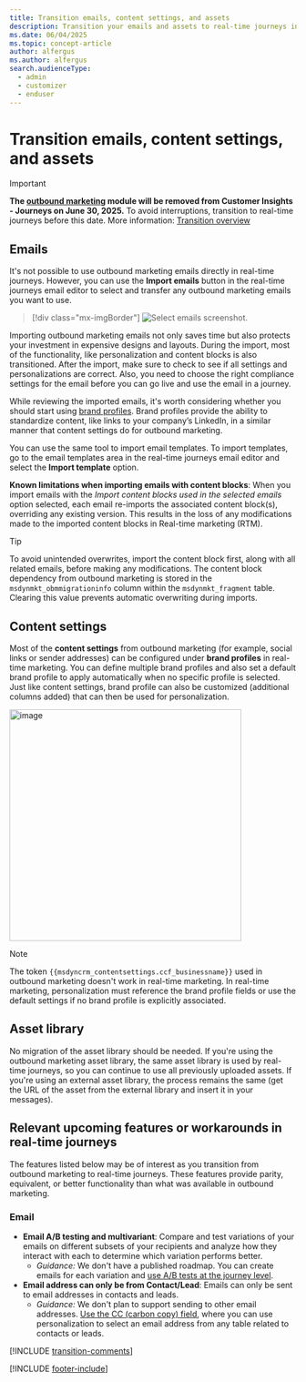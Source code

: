 ```yaml
---
title: Transition emails, content settings, and assets
description: Transition your emails and assets to real-time journeys in Dynamics 365 Customer Insights - Journeys.
ms.date: 06/04/2025
ms.topic: concept-article
author: alfergus
ms.author: alfergus
search.audienceType: 
  - admin
  - customizer
  - enduser
---
```


# Transition emails, content settings, and assets

> [!IMPORTANT]
> **The [outbound marketing](user-guide.md) module will be removed from Customer Insights - Journeys on June 30, 2025.** To avoid interruptions, transition to real-time journeys before this date. More information: [Transition overview](transition-overview.md)

## Emails

It's not possible to use outbound marketing emails directly in real-time journeys. However, you can use the **Import emails** button in the real-time journeys email editor to select and transfer any outbound marketing emails you want to use.

> [!div class="mx-imgBorder"]
> ![Select emails screenshot.](media/transition-select-emails.png "Select emails screenshot")

Importing outbound marketing emails not only saves time but also protects your investment in expensive designs and layouts. During the import, most of the functionality, like personalization and content blocks is also transitioned. After the import, make sure to check to see if all settings and personalizations are correct. Also, you need to choose the right compliance settings for the email before you can go live and use the email in a journey.

While reviewing the imported emails, it's worth considering whether you should start using [brand profiles](brand-profiles.md). Brand profiles provide the ability to standardize content, like links to your company’s LinkedIn, in a similar manner that content settings do for outbound marketing.

You can use the same tool to import email templates. To import templates, go to the email templates area in the real-time journeys email editor and select the **Import template** option.

**Known limitations when importing emails with content blocks**: When you import emails with the *Import content blocks used in the selected emails* option selected, each email re-imports the associated content block(s), overriding any existing version. This results in the loss of any modifications made to the imported content blocks in Real-time marketing (RTM).

> [!TIP]
> To avoid unintended overwrites, import the content block first, along with all related emails, before making any modifications. The content block dependency from outbound marketing is stored in the `msdynmkt_obmmigrationinfo` column within the `msdynmkt_fragment` table. Clearing this value prevents automatic overwriting during imports.

## Content settings

Most of the **content settings** from outbound marketing (for example, social links or sender addresses) can be configured under **brand profiles** in real-time marketing. You can define multiple brand profiles and also set a default brand profile to apply automatically when no specific profile is selected. Just like content settings, brand profile can also be customized (additional columns added) that can then be used for personalization. 
 
<img width="407" alt="image" src="https://github.com/user-attachments/assets/293d707a-a4d7-4504-9da9-e71684dd17bd" />

> [!NOTE]
> The token `{{msdyncrm_contentsettings.ccf_businessname}}` used in outbound marketing doesn't work in real-time marketing. In real-time marketing, personalization must reference the brand profile fields or use the default settings if no brand profile is explicitly associated.

## Asset library

No migration of the asset library should be needed. If you're using the outbound marketing asset library, the same asset library is used by real-time journeys, so you can continue to use all previously uploaded assets. If you're using an external asset library, the process remains the same (get the URL of the asset from the external library and insert it in your messages).

## Relevant upcoming features or workarounds in real-time journeys

The features listed below may be of interest as you transition from outbound marketing to real-time journeys. These features provide parity, equivalent, or better functionality than what was available in outbound marketing.

### Email

- **Email A/B testing and multivariant**: Compare and test variations of your emails on different subsets of your recipients and analyze how they interact with each to determine which variation performs better. 
  - *Guidance:* We don't have a published roadmap. You can create emails for each variation and [use A/B tests at the journey level](real-time-marketing-ab-tests-in-marketing-journeys.md).
- **Email address can only be from Contact/Lead**: Emails can only be sent to email addresses in contacts and leads.
  - *Guidance:* We don't plan to support sending to other email addresses. [Use the CC (carbon copy) field](real-time-marketing-add-cc-recipients.md), where you can use personalization to select an email address from any table related to contacts or leads.

[!INCLUDE [transition-comments](./includes/transition-comments.md)]

[!INCLUDE [footer-include](./includes/footer-banner.md)]
